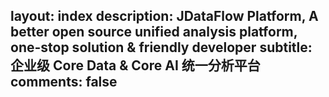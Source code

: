 layout: index
description: JDataFlow Platform, A better open source unified analysis platform, one-stop solution & friendly developer
subtitle: 企业级 Core Data & Core AI 统一分析平台
comments: false
---